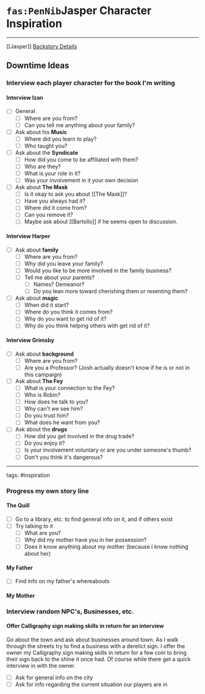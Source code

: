 # `fas:PenNib`Jasper Character Inspiration
---

[[Jasper]]
[Backstory Details](https://docs.google.com/document/d/1hRhwr3m3VWn70iEBZygnL_4qpGI5_faprzW_PsSuUjQ/edit?ts=5f2ceeee)

## Downtime Ideas
### Interview each player character for the book I'm writing
#### Interview Izan
- [ ] General
	- [ ] Where are you from?
	- [ ] Can you tell me anything about your family?
- [ ] Ask about his **Music**
	- [ ] Where did you learn to play?
	- [ ] Who taught you?
- [ ] Ask about the **Syndicate**
	- [ ] How did you come to be affiliated with them?
	- [ ] Who are they?
	- [ ] What is your role in it?
	- [ ] Was your involvement in it your own decision
- [ ] Ask about **The Mask**
	- [ ] Is it okay to ask you about [[The Mask]]?
	- [ ] Have you always had it?
	- [ ] Where did it come from?
	- [ ] Can you remove it?
	- [ ] Maybe ask about [[Bartollo]] if he seems open to discussion.

#### Interview Harper
- [ ] Ask about **family**
	- [ ] Where are you from?
	- [ ] Why did you leave your family?
	- [ ] Would you like to be more involved in the family business?
	- [ ] Tell me about your parents?
		- [ ] Names? Demeanor?
		- [ ] Do you lean more toward cherishing them or resenting them?
- [ ] Ask about **magic**
	- [ ] When did it start?
	- [ ] Where do you think it comes from?
	- [ ] Why do you want to get rid of it?
	- [ ] Why do you think helping others with get rid of it?

#### Interview Grimsby
- [ ] Ask about **background**
	- [ ] Where are you from?
	- [ ] Are you a Professor? (Josh actually doesn't know if he is or not in this campaign)
- [ ] Ask about **The Fey**
	- [ ] What is your connection to the Fey?
	- [ ] Who is Robin?
	- [ ] How does he talk to you?
	- [ ] Why can't we see him?
	- [ ] Do you trust him?
	- [ ] What does he want from you?
- [ ] Ask about the **drugs**
	- [ ] How did you get involved in the drug trade?
	- [ ] Do you enjoy it?
	- [ ] Is your involvement voluntary or are you under someone's thumb?
	- [ ] Don't you think it's dangerous?

---
tags: #inspiration
### Progress my own story line
#### The Quill
- [ ] Go to a library, etc. to find general info on it, and if others exist
- [ ] Try talking to it
	- [ ] What are you?
	- [ ] Why did my mother have you in her possession?
	- [ ] Does it know anything about my mother (because I know nothing about her)

#### My Father
- [ ] Find info on my father's whereabouts

#### My Mother
### Interview random NPC's, Businesses, etc.
#### Offer Calligraphy sign making skills in return for an interview
Go about the town and ask about businesses around town. 
As I walk through the streets try to find a business with a derelict sign. 
I offer the owner my Calligraphy sign making skills in return for a few coin to bring their sign back to the shine it once had.
Of course while there get a quick interview in with the owner.
- [ ] Ask for general info on the city
- [ ] Ask for info regarding the current situation our players are in